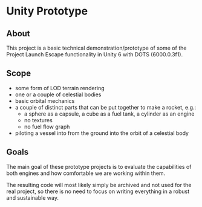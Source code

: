 # Unity Prototype

## About
This project is a basic technical demonstration/prototype of some of the Project Launch Escape functionality in Unity 6 with DOTS (6000.0.3f1).

## Scope
- some form of LOD terrain rendering
- one or a couple of celestial bodies
- basic orbital mechanics
- a couple of distinct parts that can be put together to make a rocket, e.g.:
  - a sphere as a capsule, a cube as a fuel tank, a cylinder as an engine
  - no textures
  - no fuel flow graph
- piloting a vessel into from the ground into the orbit of a celestial body

## Goals
The main goal of these prototype projects is to evaluate the capabilities of both engines and how comfortable we are working within them.

The resulting code will most likely simply be archived and not used for the real project, so there is no need to focus on writing everything in a robust and sustainable way.
